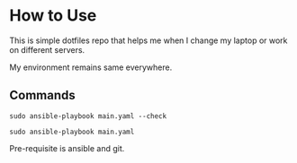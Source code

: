 # How to Use

This is simple dotfiles repo that helps me when I change my laptop or work on different servers.

My environment remains same everywhere.

## Commands

`sudo ansible-playbook main.yaml --check`

`sudo ansible-playbook main.yaml`

Pre-requisite is ansible and git.